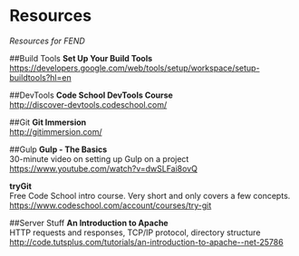 # Resources
*Resources for FEND*

##Build Tools
**Set Up Your Build Tools**  
https://developers.google.com/web/tools/setup/workspace/setup-buildtools?hl=en

##DevTools
**Code School DevTools Course**  
http://discover-devtools.codeschool.com/

##Git
**Git Immersion**  
http://gitimmersion.com/

##Gulp
**Gulp - The Basics**  
30-minute video on setting up Gulp on a project  
https://www.youtube.com/watch?v=dwSLFai8ovQ

**tryGit**  
Free Code School intro course. Very short and only covers a few concepts.  
https://www.codeschool.com/account/courses/try-git

##Server Stuff
**An Introduction to Apache**  
HTTP requests and responses, TCP/IP protocol, directory structure  
http://code.tutsplus.com/tutorials/an-introduction-to-apache--net-25786
